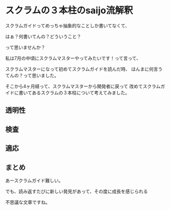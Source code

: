 # スクラムの３本柱のsaijo流解釈

スクラムガイドってめっちゃ抽象的なことしか書いてなくて、

はぁ？何書いてんの？どういうこと？

って思いませんか？

私は7月の中頃にスクラムマスターやってみたいです！って言って、

スクラムマスターになって初めてスクラムガイドを読んだ時、
ほんまに何言うてんの？って思いました。

そこから4ヶ月経って、スクラムマスターから開発者に戻って
改めてスクラムガイドに書いてあるスクラムの３本柱について考えてみました。

## 透明性

## 検査

## 適応

## まとめ
あースクラムガイド難しい。

でも、読み返すたびに新しい発見があって、その度に成長を感じられる

不思議な文章ですね。